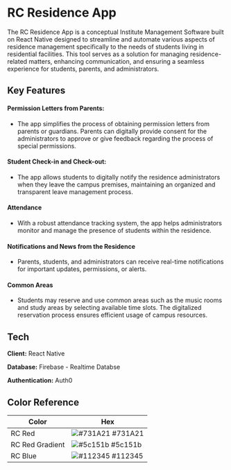 # RC Residence App 

The RC Residence App is a conceptual Institute Management Software built on React Native designed to streamline and automate various aspects of residence management specifically to the needs of students living in residential facilities. This tool serves as a solution for managing residence-related matters, enhancing communication, and ensuring a seamless experience for students, parents, and administrators.

## Key Features

#### Permission Letters from Parents:

- The app simplifies the process of obtaining permission letters from parents or guardians. Parents can digitally provide consent for the administrators to approve or give feedback regarding the process of special permissions.

#### Student Check-in and Check-out:

- The app allows students to digitally notify the residence administrators when they leave the campus premises, maintaining an organized and transparent leave management process.

#### Attendance 

- With a robust attendance tracking system, the app helps administrators monitor and manage the presence of students within the residence.

#### Notifications and News from the Residence

- Parents, students, and administrators can receive real-time notifications for important updates, permissions, or alerts. 

#### Common Areas

- Students may reserve and use common areas such as the music rooms and study areas by selecting available time slots. The digitalized reservation process ensures efficient usage of campus resources.


## Tech

**Client:** React Native

**Database:** Firebase -  Realtime Databse

**Authentication:** Auth0


## Color Reference

| Color             | Hex                                                                |
| ----------------- | ------------------------------------------------------------------ |
| RC Red | ![#731A21](https://via.placeholder.com/10/731A21?text=+) #731A21 |
| RC Red Gradient | ![#5c151b](https://via.placeholder.com/10/5c151b?text=+) #5c151b |
| RC Blue | ![#112345](https://via.placeholder.com/10/112345?text=+) #112345 |
